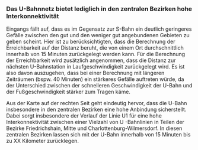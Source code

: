 ### Das U-Bahnnetz bietet lediglich in den zentralen Bezirken hohe Interkonnektivität 

Eingangs fällt auf, dass es im Gegensatz zur S-Bahn ein deutlich geringeres Gefälle zwischen den gut und den weniger gut angebundenen
 Gebieten zu geben scheint. Hier ist zu berücksichtigten, dass die Berechnung der Erreichbarkeit auf der Distanz beruht, die von einem
  Ort durchschnittlich innerhalb von 15 Minuten zurückgelegt werden kann. Für die Berechnung der Erreichbarkeit wird zusätzlich
   angenommen, dass die Distanz zur nächsten U-Bahnstation in Laufgeschwindigkeit zurückgelegt wird. Es ist also davon auszugehen, dass
    bei einer Berechnung mit längeren Zeiträumen (bspw. 40 Minuten) ein stärkeres Gefälle auftreten würde, da der Unterschied zwischen
     der schnelleren Geschwindigkeit der U-Bahn und der Fußgeschwindigkeit stärker zum Tragen käme.

Aus der Karte auf der rechten Seit geht eindeutig hervor, dass die U-Bahn insbesondere in den zentralen Bezirken eine hohe Anbindung
 sicherstellt. Dabei sorgt insbesondere der Verlauf der Linie U1 für eine hohe Interkonnektivität zwischen einer Vielzahl von U
 -Bahnlinien in Teilen der <span class="marker-label" id="marker-label-subway-friedrichshain">Bezirke Friedrichshain</span>, 
 <span class="marker-label" id="marker-label-subway-mitte">Mitte</span> und 
 <span class="marker-label" id="marker-label-subway-charlottenburg-wilmersdorf">Charlottenburg-Wilmersdorf</span>. In diesen
  zentralen Bezirken lassen sich mit der U-Bahn innerhalb von 15 Minuten bis zu <span class="todo">XX</span> Kilometer zurücklegen. 
